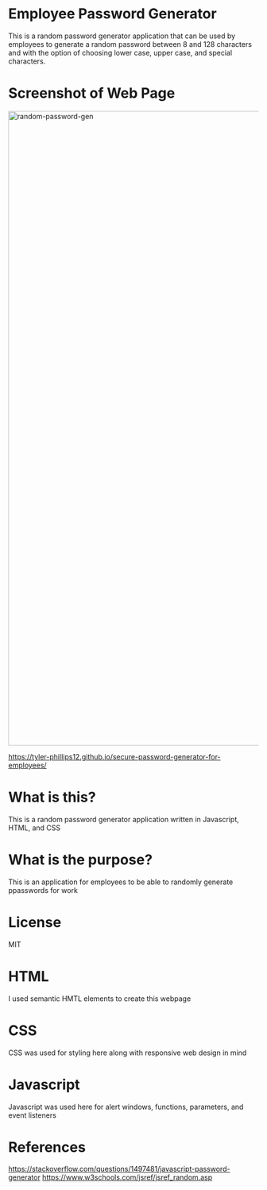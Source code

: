 # Employee Password Generator 
This is a random password generator application that can be used by employees to generate a random password between 8 and 128 characters and with the option of choosing lower case, upper case, and special characters.

# Screenshot of Web Page
<img width="1278" alt="random-password-gen" src="https://user-images.githubusercontent.com/123614404/224800939-8e5542e4-d40a-4b29-af7d-37b7cbd211a8.png">

https://tyler-phillips12.github.io/secure-password-generator-for-employees/

# What is this?
This is a random password generator application written in Javascript, HTML, and CSS

# What is the purpose?
This is an application for employees to be able to randomly generate ppasswords for work
# License 
MIT 

# HTML
I used semantic HMTL elements to create this webpage

# CSS
CSS was used for styling here along with responsive web design in mind

# Javascript
Javascript was used here for alert windows, functions, parameters, and event listeners

# References 
https://stackoverflow.com/questions/1497481/javascript-password-generator
https://www.w3schools.com/jsref/jsref_random.asp

